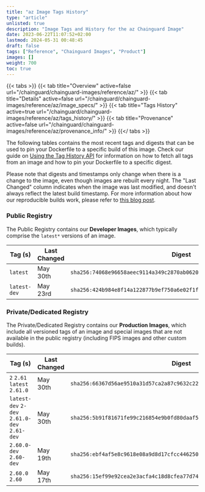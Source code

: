 ```yaml
---
title: "az Image Tags History"
type: "article"
unlisted: true
description: "Image Tags and History for the az Chainguard Image"
date: 2023-06-22T11:07:52+02:00
lastmod: 2024-05-31 00:48:45
draft: false
tags: ["Reference", "Chainguard Images", "Product"]
images: []
weight: 700
toc: true
---
```


{{< tabs >}}
{{< tab title="Overview" active=false url="/chainguard/chainguard-images/reference/az/" >}}
{{< tab title="Details" active=false url="/chainguard/chainguard-images/reference/az/image_specs/" >}}
{{< tab title="Tags History" active=true url="/chainguard/chainguard-images/reference/az/tags_history/" >}}
{{< tab title="Provenance" active=false url="/chainguard/chainguard-images/reference/az/provenance_info/" >}}
{{</ tabs >}}

The following tables contains the most recent tags and digests that can be used to pin your Dockerfile to a specific build of this image. Check our guide on [Using the Tag History API](/chainguard/chainguard-images/using-the-tag-history-api/) for information on how to fetch all tags from an image and how to pin your Dockerfile to a specific digest.

Please note that digests and timestamps only change when there is a change to the image, even though images are rebuilt every night. The "Last Changed" column indicates when the image was last modified, and doesn't always reflect the latest build timestamp. For more information about how our reproducible builds work, please refer to [this blog post](https://www.chainguard.dev/unchained/reproducing-chainguards-reproducible-image-builds).

### Public Registry
The Public Registry contains our **Developer Images**, which typically comprise the `latest*` versions of an image.

| Tag (s)       | Last Changed | Digest                                                                    |
|---------------|--------------|---------------------------------------------------------------------------|
|  `latest`     | May 30th     | `sha256:74068e96658aeec9114a349c2870ab0620cbf2990c6ccc9f9e48b2b91c07db97` |
|  `latest-dev` | May 23rd     | `sha256:424b984e8f14a122877b9ef750a6e02f1f874779405be05a1a2cb87dda66b3b4` |


### Private/Dedicated Registry
The Private/Dedicated Registry contains our **Production Images**, which include all versioned tags of an image and special images that are not available in the public registry (including FIPS images and other custom builds).

| Tag (s)                                       | Last Changed | Digest                                                                    |
|-----------------------------------------------|--------------|---------------------------------------------------------------------------|
|  `2` `2.61` `latest` `2.61.0`                 | May 30th     | `sha256:66367d56ae9510a31d57ca2a87c9632c226397a91392f562b9d2d0e7ed435607` |
|  `latest-dev` `2-dev` `2.61.0-dev` `2.61-dev` | May 30th     | `sha256:5b91f81671fe99c216854e9b0fd80daaf5f13da6eb827217b941e6e9a88b903a` |
|  `2.60.0-dev` `2.60-dev`                      | May 19th     | `sha256:ebf4af5e8c9618e08a9d8d17cfcc446250833fd4b0fb8593179302879a9fd2b9` |
|  `2.60.0` `2.60`                              | May 17th     | `sha256:15ef99e92cea2e3acfa4c18d8cfea77d74684109d3c2a41ef1899924a800ff2a` |

